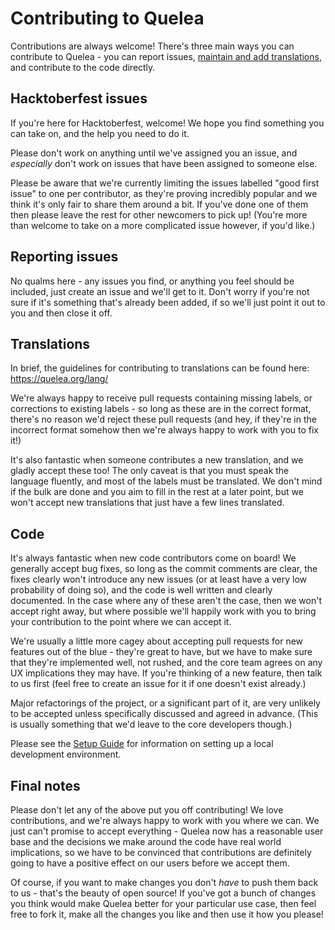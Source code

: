 # Contributing to Quelea

Contributions are always welcome! There's three main ways you can contribute to Quelea - you can report issues, [maintain and add translations](https://quelea.org/lang/), and contribute to the code directly.

## Hacktoberfest issues
If you're here for Hacktoberfest, welcome! We hope you find something you can take on, and the help you need to do it.

Please don't work on anything until we've assigned you an issue, and *especially* don't work on issues that have been assigned to someone else.

Please be aware that we're currently limiting the issues labelled "good first issue" to one per contributor, as they're proving incredibly popular and we think it's only fair to share them around a bit. If you've done one of them then please leave the rest for other newcomers to pick up! (You're more than welcome to take on a more complicated issue however, if you'd like.)

## Reporting issues

No qualms here - any issues you find, or anything you feel should be included, just create an issue and we'll get to it. Don't worry if you're not sure if it's something that's already been added, if so we'll just point it out to you and then close it off.

## Translations

In brief, the guidelines for contributing to translations can be found here: https://quelea.org/lang/

We're always happy to receive pull requests containing missing labels, or corrections to existing labels - so long as these are in the correct format, there's no reason we'd reject these pull requests (and hey, if they're in the incorrect format somehow then we're always happy to work with you to fix it!)

It's also fantastic when someone contributes a new translation, and we gladly accept these too! The only caveat is that you must speak the language fluently, and most of the labels must be translated. We don't mind if the bulk are done and you aim to fill in the rest at a later point, but we won't accept new translations that just have a few lines translated.

## Code

It's always fantastic when new code contributors come on board! We generally accept bug fixes, so long as the commit comments are clear, the fixes clearly won't introduce any new issues (or at least have a very low probability of doing so), and the code is well written and clearly documented. In the case where any of these aren't the case, then we won't accept right away, but where possible we'll happily work with you to bring your contribution to the point where we can accept it.

We're usually a little more cagey about accepting pull requests for new features out of the blue - they're great to have, but we have to make sure that they're implemented well, not rushed, and the core team agrees on any UX implications they may have. If you're thinking of a new feature, then talk to us first (feel free to create an issue for it if one doesn't exist already.)

Major refactorings of the project, or a significant part of it, are very unlikely to be accepted unless specifically discussed and agreed in advance. (This is usually something that we'd leave to the core developers though.)

Please see the [Setup Guide](docs/SETUP.md) for information on setting up a local development environment.

## Final notes

Please don't let any of the above put you off contributing! We love contributions, and we're always happy to work with you where we can. We just can't promise to accept everything - Quelea now has a reasonable user base and the decisions we make around the code have real world implications, so we have to be convinced that contributions are definitely going to have a positive effect on our users before we accept them.

Of course, if you want to make changes you don't *have* to push them back to us - that's the beauty of open source! If you've got a bunch of changes you think would make Quelea better for your particular use case, then feel free to fork it, make all the changes you like and then use it how you please!
